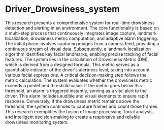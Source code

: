 # Driver_Drowsiness_system

This research presents a comprehensive system for real-time drowsiness
detection and alerting in an environment. The core functionality is based on
a multi-step process that continuously integrates image capture, landmark
localization, drowsiness metric computation, and adaptive alarm triggering.
The initial phase involves capturing images from a camera feed, providing a
continuous stream of visual data. Subsequently, a landmark localization
algorithm identifies key facial landmarks, enabling precise tracking of facial
features. The system lies in the calculation of Drowsiness Metric (DM),
which is derived from a designed formula. This metric serves as a
quantifiable indicator of the driver's alertness level, taking into account
various facial expressions. A critical decision-making step follows the metric
calculation. The system evaluates whether the drowsiness metric exceeds a
predefined threshold value. If the metric goes below this threshold, an alarm
is triggered instantly, serving as a vital alert to the driver. This alarm includes
audible and visual elements to ensure rapid response. Conversely, if the
drowsiness metric remains above the threshold, the system continues to
capture frames and count those frames. This research exemplifies the fusion
of image processing, facial analysis, and intelligent decision-making to create
a responsive and reliable drowsiness monitoring system.
